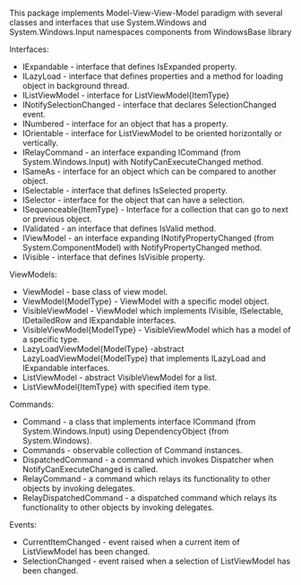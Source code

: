 This package implements Model-View-View-Model paradigm with several classes and interfaces 
that use System.Windows and System.Windows.Input namespaces components from WindowsBase library 

Interfaces:
* IExpandable - interface that defines IsExpanded property.
* ILazyLoad - interface that defines properties and a method for loading object in background thread.
* IListViewModel - interface for ListViewModel{ItemType}
* INotifySelectionChanged - interface that declares SelectionChanged event.
* INumbered - interface for an object that has a <see cref="Number"/> property.
* IOrientable - interface for ListViewModel to be oriented horizontally or vertically.
* IRelayCommand - an interface expanding ICommand (from System.Windows.Input) with NotifyCanExecuteChanged method.
* ISameAs - interface for an object which can be compared to another object.
* ISelectable - interface that defines IsSelected property.
* ISelector - interface for the object that can have a selection.
* ISequenceable{ItemType} - Interface for a collection that can go to next or previous object.
* IValidated - an interface that defines IsValid method.
* IViewModel - an interface expanding INotifyPropertyChanged (from System.ComponentModel) with NotifyPropertyChanged method.
* IVisible - interface that defines IsVisible property.

ViewModels:
* ViewModel - base class of view model.
* ViewModel{ModelType} - ViewModel with a specific model object.
* VisibleViewModel - ViewModel which implements IVisible, ISelectable, IDetailedRow and IExpandable interfaces.
* VisibleViewModel{ModelType} - VisibleViewModel which has a model of a specific type.
* LazyLoadViewModel{ModelType} -abstract LazyLoadViewModel{ModelType} that implements ILazyLoad and IExpandable interfaces.
* ListViewModel - abstract VisibleViewModel for a list.
* ListViewModel{ItemType} with specified item type.

Commands:
* Command - a class that implements interface ICommand (from System.Windows.Input) using DependencyObject (from System.Windows).
* Commands - observable collection of Command instances.
* DispatchedCommand - a command which invokes Dispatcher when NotifyCanExecuteChanged is called.
* RelayCommand - a command which relays its functionality to other objects by invoking delegates.
* RelayDispatchedCommand - a dispatched command which relays its functionality to other objects by invoking delegates.

Events:
* CurrentItemChanged - event raised when a current item of ListViewModel has been changed.
* SelectionChanged - event raised when a selection of ListViewModel has been changed.